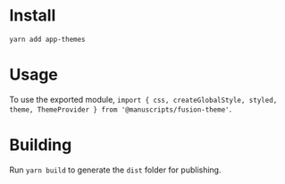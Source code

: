 # Install

`yarn add app-themes`

# Usage

To use the exported module, `import { css, createGlobalStyle, styled, theme, ThemeProvider } from '@manuscripts/fusion-theme'`.

# Building

Run `yarn build` to generate the `dist` folder for publishing.
